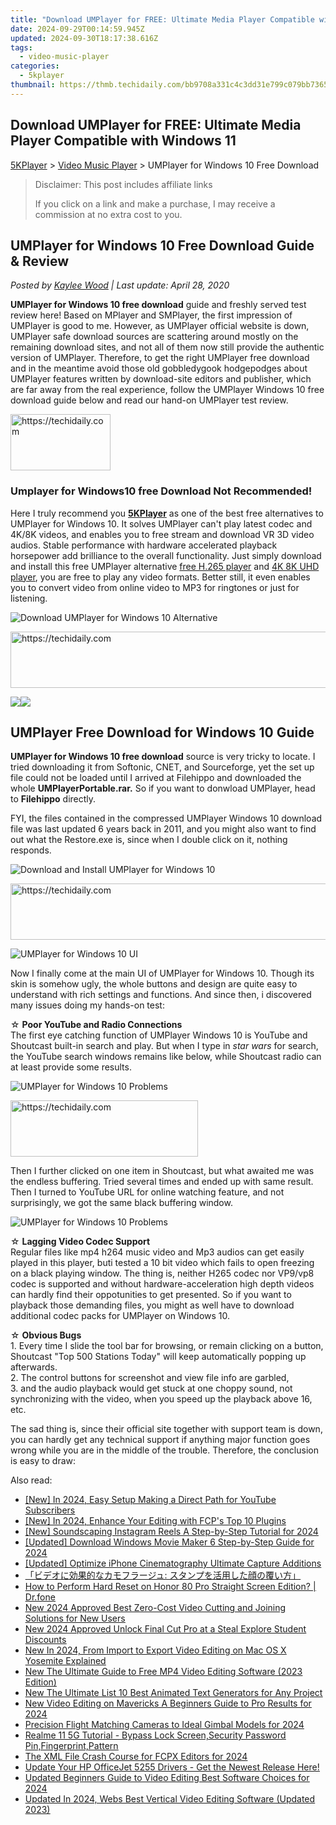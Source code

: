 ```yaml
---
title: "Download UMPlayer for FREE: Ultimate Media Player Compatible with Windows 11"
date: 2024-09-29T00:14:59.945Z
updated: 2024-09-30T18:17:38.616Z
tags:
  - video-music-player
categories:
  - 5kplayer
thumbnail: https://thmb.techidaily.com/bb9708a331c4c3dd31e799c079bb73652a9e75d1a08dd178d051b1af275cc7e6.jpg
---
```


## Download UMPlayer for FREE: Ultimate Media Player Compatible with Windows 11

[5KPlayer](https://tools.techidaily.com/5kplayer/products/) \> [Video Music Player](https://tools.techidaily.com/5kplayer/video-music-player/) \> UMPlayer for Windows 10 Free Download

>  Disclaimer: This post includes affiliate links
>
>  If you click on a link and make a purchase, I may receive a commission at no extra cost to you.
>

## UMPlayer for Windows 10 Free Download Guide & Review

 _Posted by [Kaylee Wood](https://www.quora.com/profile/Amanda-Hu-21) | Last update: April 28, 2020_

**UMPlayer for Windows 10 free download** guide and freshly served test review here! Based on MPlayer and SMPlayer, the first impression of UMPlayer is good to me. However, as UMPlayer official website is down, UMPlayer safe download sources are scattering around mostly on the remaining download sites, and not all of them now still provide the authentic version of UMPlayer. Therefore, to get the right UMPlayer free download and in the meantime avoid those old gobbledygook hodgepodges about UMPlayer features written by download-site editors and publisher, which are far away from the real experience, follow the UMPlayer Windows 10 free download guide below and read our hand-on UMPlayer test review. 

<!-- affiliate ads begin -->
<a href="https://malaysia-healthcare-travel-council.pxf.io/c/5597632/1576474/17382" target="_top" id="1576474">
  <img src="//a.impactradius-go.com/display-ad/17382-1576474" border="0" alt="https://techidaily.com" width="160" height="90"/>
</a>
<img height="0" width="0" src="https://malaysia-healthcare-travel-council.pxf.io/i/5597632/1576474/17382" style="position:absolute;visibility:hidden;" border="0" />
<!-- affiliate ads end -->

### Umplayer for Windows10 free Download Not Recommended!

Here I truly recommend you [**5KPlayer**](https://tools.techidaily.com/5kplayer/products/) as one of the best free alternatives to UMPlayer for Windows 10\. It solves UMPlayer can't play latest codec and 4K/8K videos, and enables you to free stream and download VR 3D video audios. Stable performance with hardware accelerated playback horsepower add brilliance to the overall functionality. Just simply download and install this free UMPlayer alternative [free H.265 player](https://tools.techidaily.com/5kplayer/video-music-player/) and [4K 8K UHD player](https://tools.techidaily.com/5kplayer/video-music-player/), you are free to play any video formats. Better still, it even enables you to convert video from online video to MP3 for ringtones or just for listening.

![Download UMPlayer for Windows 10 Alternative](https://www.5kplayer.com/video-music-player/img/5kplayer-best-free-hd-video-player.jpg)

<!-- affiliate ads begin -->
<a href="https://appsumo.8odi.net/c/5597632/2144272/7443" target="_top" id="2144272">
  <img src="//a.impactradius-go.com/display-ad/7443-2144272" border="0" alt="https://techidaily.com" width="728" height="90"/>
</a>
<img height="0" width="0" src="https://appsumo.8odi.net/i/5597632/2144272/7443" style="position:absolute;visibility:hidden;" border="0" />
<!-- affiliate ads end -->

[![](https://www.5kplayer.com/video-music-player/../button/freedownbackwin.png)](https://tools.techidaily.com/5kplayer/products/)[![](https://www.5kplayer.com/video-music-player/../button/freedownbackmac.png)](https://tools.techidaily.com/5kplayer/products/) 

## UMPlayer Free Download for Windows 10 Guide

**UMPlayer for Windows 10 free download** source is very tricky to locate. I tried downloading it from Softonic, CNET, and Sourceforge, yet the set up file could not be loaded until I arrived at Filehippo and downloaded the whole **UMPlayerPortable.rar.** So if you want to donwload UMPlayer, head to **Filehippo** directly.

FYI, the files contained in the compressed UMPlayer Windows 10 download file was last updated 6 years back in 2011, and you might also want to find out what the Restore.exe is, since when I double click on it, nothing responds.

![Download and Install UMPlayer for Windows 10](https://www.5kplayer.com/video-music-player/img/umplayer-download-failure.jpg) 

<!-- affiliate ads begin -->
<a href="https://appsumo.8odi.net/c/5597632/2100526/7443" target="_top" id="2100526">
  <img src="//a.impactradius-go.com/display-ad/7443-2100526" border="0" alt="https://techidaily.com" width="728" height="90"/>
</a>
<img height="0" width="0" src="https://appsumo.8odi.net/i/5597632/2100526/7443" style="position:absolute;visibility:hidden;" border="0" />
<!-- affiliate ads end -->

![UMPlayer for Windows 10 UI](https://www.5kplayer.com/video-music-player/img/umplayer-ui.png) 

Now I finally come at the main UI of UMPlayer for Windows 10\. Though its skin is somehow ugly, the whole buttons and design are quite easy to understand with rich settings and functions. And since then, i discovered many issues doing my hands-on test:

☆ **Poor YouTube and Radio Connections**  
 The first eye catching function of UMPlayer Windows 10 is YouTube and Shoutcast built-in search and play. But when I type in _star wars_ for search, the YouTube search windows remains like below, while Shoutcast radio can at least provide some results. 

![UMPlayer for Windows 10 Problems](https://www.5kplayer.com/video-music-player/img/umplayer-error-1.jpg)

<!-- affiliate ads begin -->
<a href="https://aligracehair.sjv.io/c/5597632/2027162/19272" target="_top" id="2027162">
  <img src="//a.impactradius-go.com/display-ad/19272-2027162" border="0" alt="https://techidaily.com" width="300" height="90"/>
</a>
<img height="0" width="0" src="https://aligracehair.sjv.io/i/5597632/2027162/19272" style="position:absolute;visibility:hidden;" border="0" />
<!-- affiliate ads end -->

Then I further clicked on one item in Shoutcast, but what awaited me was the endless buffering. Tried several times and ended up with same result. Then I turned to YouTube URL for online watching feature, and not surprisingly, we got the same black buffering window.

![UMPlayer for Windows 10 Problems](https://www.5kplayer.com/video-music-player/img/umplayer-error-3.jpg)

☆ **Lagging Video Codec Support**  
 Regular files like mp4 h264 music video and Mp3 audios can get easily played in this player, buti tested a 10 bit video which fails to open freezing on a black playing window. The thing is, neither H265 codec nor VP9/vp8 codec is supported and without hardware-acceleration high depth videos can hardly find their oppotunities to get presented. So if you want to playback those demanding files, you might as well have to download additional codec packs for UMPlayer on Windows 10.

☆ **Obvious Bugs**  
 1\. Every time I slide the tool bar for browsing, or remain clicking on a button, Shoutcast "Top 500 Stations Today" will keep automatically popping up afterwards.  
 2\. The control buttons for screenshot and view file info are garbled,   
 3\. and the audio playback would get stuck at one choppy sound, not synchronizing with the video, when you speed up the playback above 16, etc.

The sad thing is, since their official site together with support team is down, you can hardly get any technical support if anything major function goes wrong while you are in the middle of the trouble. Therefore, the conclusion is easy to draw:

<ins class="adsbygoogle"
     style="display:block"
     data-ad-format="autorelaxed"
     data-ad-client="ca-pub-7571918770474297"
     data-ad-slot="1223367746"></ins>

<ins class="adsbygoogle"
     style="display:block"
     data-ad-client="ca-pub-7571918770474297"
     data-ad-slot="8358498916"
     data-ad-format="auto"
     data-full-width-responsive="true"></ins>

<span class="atpl-alsoreadstyle">Also read:</span>
<div><ul>
<li><a href="https://facebook-video-footage.techidaily.com/new-in-2024-easy-setup-making-a-direct-path-for-youtube-subscribers/"><u>[New] In 2024, Easy Setup Making a Direct Path for YouTube Subscribers</u></a></li>
<li><a href="https://fox-links.techidaily.com/new-in-2024-enhance-your-editing-with-fcps-top-10-plugins/"><u>[New] In 2024, Enhance Your Editing with FCP's Top 10 Plugins</u></a></li>
<li><a href="https://instagram-video-recordings.techidaily.com/new-soundscaping-instagram-reels-a-step-by-step-tutorial-for-2024/"><u>[New] Soundscaping Instagram Reels A Step-by-Step Tutorial for 2024</u></a></li>
<li><a href="https://fox-glue.techidaily.com/updated-download-windows-movie-maker-6-step-by-step-guide-for-2024/"><u>[Updated] Download Windows Movie Maker 6 Step-by-Step Guide for 2024</u></a></li>
<li><a href="https://extra-support.techidaily.com/updated-optimize-iphone-cinematography-ultimate-capture-additions/"><u>[Updated] Optimize iPhone Cinematography Ultimate Capture Additions</u></a></li>
<li><a href="https://some-knowledge.techidaily.com/iuoajoodkplusodhplusocquobqpluswkueaenoeahoobquocqplusodouodleodqeodvoocuoodptog44k544k44oz44ox44ks5rs755so44gx44gf6agu44gu6kag44ge5pa544cnig/"><u>「ビデオに効果的なカモフラージュ: スタンプを活用した顔の覆い方」</u></a></li>
<li><a href="https://techidaily.com/how-to-perform-hard-reset-on-honor-80-pro-straight-screen-edition-drfone-by-drfone-reset-android-reset-android/"><u>How to Perform Hard Reset on Honor 80 Pro Straight Screen Edition? | Dr.fone</u></a></li>
<li><a href="https://video-ai-editor.techidaily.com/new-2024-approved-best-zero-cost-video-cutting-and-joining-solutions-for-new-users/"><u>New 2024 Approved Best Zero-Cost Video Cutting and Joining Solutions for New Users</u></a></li>
<li><a href="https://video-ai-editor.techidaily.com/new-2024-approved-unlock-final-cut-pro-at-a-steal-explore-student-discounts/"><u>New 2024 Approved Unlock Final Cut Pro at a Steal Explore Student Discounts</u></a></li>
<li><a href="https://video-ai-editor.techidaily.com/new-in-2024-from-import-to-export-video-editing-on-mac-os-x-yosemite-explained/"><u>New In 2024, From Import to Export Video Editing on Mac OS X Yosemite Explained</u></a></li>
<li><a href="https://video-ai-editor.techidaily.com/new-the-ultimate-guide-to-free-mp4-video-editing-software-2023-edition/"><u>New The Ultimate Guide to Free MP4 Video Editing Software (2023 Edition)</u></a></li>
<li><a href="https://video-ai-editor.techidaily.com/new-the-ultimate-list-10-best-animated-text-generators-for-any-project/"><u>New The Ultimate List 10 Best Animated Text Generators for Any Project</u></a></li>
<li><a href="https://video-ai-editor.techidaily.com/new-video-editing-on-mavericks-a-beginners-guide-to-pro-results-for-2024/"><u>New Video Editing on Mavericks A Beginners Guide to Pro Results for 2024</u></a></li>
<li><a href="https://extra-support.techidaily.com/precision-flight-matching-cameras-to-ideal-gimbal-models-for-2024/"><u>Precision Flight Matching Cameras to Ideal Gimbal Models for 2024</u></a></li>
<li><a href="https://review-topics.techidaily.com/realme-11-5g-tutorial-bypass-lock-screen-security-password-pin-fingerprint-pattern-by-drfone-android-unlock-android-unlock/"><u>Realme 11 5G Tutorial - Bypass Lock Screen,Security Password Pin,Fingerprint,Pattern</u></a></li>
<li><a href="https://video-ai-editor.techidaily.com/the-xml-file-crash-course-for-fcpx-editors-for-2024/"><u>The XML File Crash Course for FCPX Editors for 2024</u></a></li>
<li><a href="https://driver-download.techidaily.com/update-your-hp-officejet-5255-drivers-get-the-newest-release-here/"><u>Update Your HP OfficeJet 5255 Drivers - Get the Newest Release Here!</u></a></li>
<li><a href="https://video-ai-editor.techidaily.com/updated-beginners-guide-to-video-editing-best-software-choices-for-2024/"><u>Updated Beginners Guide to Video Editing Best Software Choices for 2024</u></a></li>
<li><a href="https://video-ai-editor.techidaily.com/updated-in-2024-webs-best-vertical-video-editing-software-updated-2023/"><u>Updated In 2024, Webs Best Vertical Video Editing Software (Updated 2023)</u></a></li>
</ul></div>

